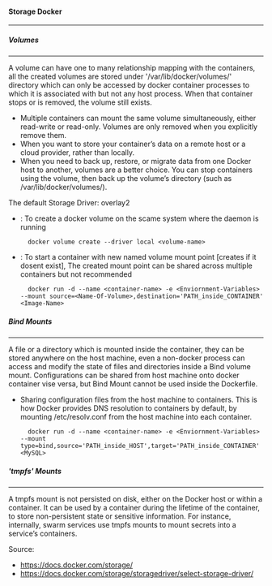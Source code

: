 #### Storage Docker ####
-------------------------

##### Volumes
-------------
A volume can have one to many relationship mapping with the containers, all the created volumes are stored under '/var/lib/docker/volumes/' directory which can only be accessed by docker container processes to which it is associated with but not any host process. When that container stops or is removed, the volume still exists. 
- Multiple containers can mount the same volume simultaneously, either read-write or read-only. Volumes are only removed when you explicitly remove them.
- When you want to store your container’s data on a remote host or a cloud provider, rather than locally.
- When you need to back up, restore, or migrate data from one Docker host to another, volumes are a better choice. You can stop containers using the volume, then back up the volume’s directory (such as /var/lib/docker/volumes/<volume-name>).

The default Storage Driver: overlay2
- : To create a docker volume on the scame system where the daemon is running
        
        docker volume create --driver local <volume-name>

- : To start a container with new named volume mount point [creates if it dosent exist], The created mount point can be shared across multiple containers but not recommended 
        
        docker run -d --name <container-name> -e <Enviornment-Variables> --mount source=<Name-Of-Volume>,destination='PATH_inside_CONTAINER' <Image-Name>

##### Bind Mounts
-----------------
A file or a directory which is mounted inside the container, they can be stored anywhere on the host machine, even a non-docker process can access and modify the state of files and directories inside a Bind volume mount. Configurations can be shared from host machine onto docker container vise versa, but Bind Mount cannot be used inside the Dockerfile.
- Sharing configuration files from the host machine to containers. This is how Docker provides DNS resolution to containers by default, by mounting /etc/resolv.conf from the host machine into each container.

        docker run -d --name <container-name> -e <Enviornment-Variables> --mount type=bind,source='PATH_inside_HOST',target='PATH_inside_CONTAINER' <MySQL>

##### 'tmpfs' Mounts
--------------------
A tmpfs mount is not persisted on disk, either on the Docker host or within a container. It can be used by a container during the lifetime of the container, to store non-persistent state or sensitive information. For instance, internally, swarm services use tmpfs mounts to mount secrets into a service’s containers.

Source: 
- https://docs.docker.com/storage/
- https://docs.docker.com/storage/storagedriver/select-storage-driver/
